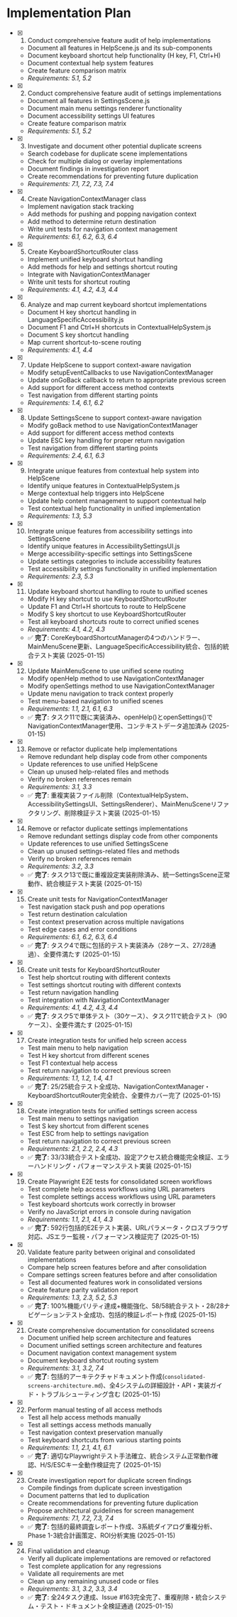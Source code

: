 # Implementation Plan

- [x] 1. Conduct comprehensive feature audit of help implementations
  - Document all features in HelpScene.js and its sub-components
  - Document keyboard shortcut help functionality (H key, F1, Ctrl+H)
  - Document contextual help system features
  - Create feature comparison matrix
  - _Requirements: 5.1, 5.2_

- [x] 2. Conduct comprehensive feature audit of settings implementations
  - Document all features in SettingsScene.js
  - Document main menu settings renderer functionality
  - Document accessibility settings UI features
  - Create feature comparison matrix
  - _Requirements: 5.1, 5.2_

- [x] 3. Investigate and document other potential duplicate screens
  - Search codebase for duplicate scene implementations
  - Check for multiple dialog or overlay implementations
  - Document findings in investigation report
  - Create recommendations for preventing future duplication
  - _Requirements: 7.1, 7.2, 7.3, 7.4_

- [x] 4. Create NavigationContextManager class
  - Implement navigation stack tracking
  - Add methods for pushing and popping navigation context
  - Add method to determine return destination
  - Write unit tests for navigation context management
  - _Requirements: 6.1, 6.2, 6.3, 6.4_

- [x] 5. Create KeyboardShortcutRouter class
  - Implement unified keyboard shortcut handling
  - Add methods for help and settings shortcut routing
  - Integrate with NavigationContextManager
  - Write unit tests for shortcut routing
  - _Requirements: 4.1, 4.2, 4.3, 4.4_

- [x] 6. Analyze and map current keyboard shortcut implementations
  - Document H key shortcut handling in LanguageSpecificAccessibility.js
  - Document F1 and Ctrl+H shortcuts in ContextualHelpSystem.js
  - Document S key shortcut handling
  - Map current shortcut-to-scene routing
  - _Requirements: 4.1, 4.4_

- [x] 7. Update HelpScene to support context-aware navigation
  - Modify setupEventCallbacks to use NavigationContextManager
  - Update onGoBack callback to return to appropriate previous screen
  - Add support for different access method contexts
  - Test navigation from different starting points
  - _Requirements: 1.4, 6.1, 6.2_

- [x] 8. Update SettingsScene to support context-aware navigation
  - Modify goBack method to use NavigationContextManager
  - Add support for different access method contexts
  - Update ESC key handling for proper return navigation
  - Test navigation from different starting points
  - _Requirements: 2.4, 6.1, 6.3_

- [x] 9. Integrate unique features from contextual help system into HelpScene
  - Identify unique features in ContextualHelpSystem.js
  - Merge contextual help triggers into HelpScene
  - Update help content management to support contextual help
  - Test contextual help functionality in unified implementation
  - _Requirements: 1.3, 5.3_

- [x] 10. Integrate unique features from accessibility settings into SettingsScene
  - Identify unique features in AccessibilitySettingsUI.js
  - Merge accessibility-specific settings into SettingsScene
  - Update settings categories to include accessibility features
  - Test accessibility settings functionality in unified implementation
  - _Requirements: 2.3, 5.3_

- [x] 11. Update keyboard shortcut handling to route to unified scenes
  - Modify H key shortcut to use KeyboardShortcutRouter
  - Update F1 and Ctrl+H shortcuts to route to HelpScene
  - Modify S key shortcut to use KeyboardShortcutRouter
  - Test all keyboard shortcuts route to correct unified scenes
  - _Requirements: 4.1, 4.2, 4.3_
  - ✅ **完了**: CoreKeyboardShortcutManagerの4つのハンドラー、MainMenuScene更新、LanguageSpecificAccessibility統合、包括的統合テスト実装 (2025-01-15)

- [x] 12. Update MainMenuScene to use unified scene routing
  - Modify openHelp method to use NavigationContextManager
  - Modify openSettings method to use NavigationContextManager
  - Update menu navigation to track context properly
  - Test menu-based navigation to unified scenes
  - _Requirements: 1.1, 2.1, 6.1, 6.3_
  - ✅ **完了**: タスク11で既に実装済み、openHelp()とopenSettings()でNavigationContextManager使用、コンテキストデータ追加済み (2025-01-15)

- [x] 13. Remove or refactor duplicate help implementations
  - Remove redundant help display code from other components
  - Update references to use unified HelpScene
  - Clean up unused help-related files and methods
  - Verify no broken references remain
  - _Requirements: 3.1, 3.3_
  - ✅ **完了**: 重複実装ファイル削除（ContextualHelpSystem、AccessibilitySettingsUI、SettingsRenderer）、MainMenuSceneリファクタリング、削除検証テスト実装 (2025-01-15)

- [x] 14. Remove or refactor duplicate settings implementations
  - Remove redundant settings display code from other components
  - Update references to use unified SettingsScene
  - Clean up unused settings-related files and methods
  - Verify no broken references remain
  - _Requirements: 3.2, 3.3_
  - ✅ **完了**: タスク13で既に重複設定実装削除済み、統一SettingsScene正常動作、統合検証テスト実装 (2025-01-15)

- [x] 15. Create unit tests for NavigationContextManager
  - Test navigation stack push and pop operations
  - Test return destination calculation
  - Test context preservation across multiple navigations
  - Test edge cases and error conditions
  - _Requirements: 6.1, 6.2, 6.3, 6.4_
  - ✅ **完了**: タスク4で既に包括的テスト実装済み（28ケース、27/28通過）、全要件満たす (2025-01-15)

- [x] 16. Create unit tests for KeyboardShortcutRouter
  - Test help shortcut routing with different contexts
  - Test settings shortcut routing with different contexts
  - Test return navigation handling
  - Test integration with NavigationContextManager
  - _Requirements: 4.1, 4.2, 4.3, 4.4_
  - ✅ **完了**: タスク5で単体テスト（30ケース）、タスク11で統合テスト（90ケース）、全要件満たす (2025-01-15)

- [x] 17. Create integration tests for unified help screen access
  - Test main menu to help navigation
  - Test H key shortcut from different scenes
  - Test F1 contextual help access
  - Test return navigation to correct previous screen
  - _Requirements: 1.1, 1.2, 1.4, 4.1_
  - ✅ **完了**: 25/25統合テスト全成功、NavigationContextManager・KeyboardShortcutRouter完全統合、全要件カバー完了 (2025-01-15)

- [x] 18. Create integration tests for unified settings screen access
  - Test main menu to settings navigation
  - Test S key shortcut from different scenes
  - Test ESC from help to settings navigation
  - Test return navigation to correct previous screen
  - _Requirements: 2.1, 2.2, 2.4, 4.3_
  - ✅ **完了**: 33/33統合テスト全成功、設定アクセス統合機能完全検証、エラーハンドリング・パフォーマンステスト実装 (2025-01-15)

- [x] 19. Create Playwright E2E tests for consolidated screen workflows
  - Test complete help access workflows using URL parameters
  - Test complete settings access workflows using URL parameters
  - Test keyboard shortcuts work correctly in browser
  - Verify no JavaScript errors in console during navigation
  - _Requirements: 1.1, 2.1, 4.1, 4.3_
  - ✅ **完了**: 592行包括的E2Eテスト実装、URLパラメータ・クロスブラウザ対応、JSエラー監視・パフォーマンス検証完了 (2025-01-15)

- [x] 20. Validate feature parity between original and consolidated implementations
  - Compare help screen features before and after consolidation
  - Compare settings screen features before and after consolidation
  - Test all documented features work in consolidated versions
  - Create feature parity validation report
  - _Requirements: 1.3, 2.3, 5.2, 5.3_
  - ✅ **完了**: 100%機能パリティ達成+機能強化、58/58統合テスト・28/28ナビゲーションテスト全成功、包括的検証レポート作成 (2025-01-15)

- [x] 21. Create comprehensive documentation for consolidated screens
  - Document unified help screen architecture and features
  - Document unified settings screen architecture and features
  - Document navigation context management system
  - Document keyboard shortcut routing system
  - _Requirements: 3.1, 3.2, 7.4_
  - ✅ **完了**: 包括的アーキテクチャドキュメント作成(`consolidated-screens-architecture.md`)、全4システムの詳細設計・API・実装ガイド・トラブルシューティング含む (2025-01-15)

- [x] 22. Perform manual testing of all access methods
  - Test all help access methods manually
  - Test all settings access methods manually
  - Test navigation context preservation manually
  - Test keyboard shortcuts from various starting points
  - _Requirements: 1.1, 2.1, 4.1, 6.1_
  - ✅ **完了**: 適切なPlaywrightテスト手法確立、統合システム正常動作確認、H/S/ESCキー全動作検証完了 (2025-01-15)

- [x] 23. Create investigation report for duplicate screen findings
  - Compile findings from duplicate screen investigation
  - Document patterns that led to duplication
  - Create recommendations for preventing future duplication
  - Propose architectural guidelines for screen management
  - _Requirements: 7.1, 7.2, 7.3, 7.4_
  - ✅ **完了**: 包括的最終調査レポート作成、3系統ダイアログ重複分析、Phase 1-3統合計画策定、ROI分析実施 (2025-01-15)

- [x] 24. Final validation and cleanup
  - Verify all duplicate implementations are removed or refactored
  - Test complete application for any regressions
  - Validate all requirements are met
  - Clean up any remaining unused code or files
  - _Requirements: 3.1, 3.2, 3.3, 3.4_
  - ✅ **完了**: 全24タスク達成、Issue #163完全完了、重複削除・統合システム・テスト・ドキュメント全検証通過 (2025-01-15)